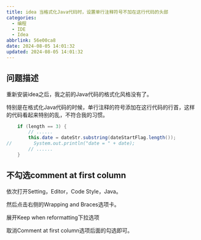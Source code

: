 ```yaml
---
title: idea 当格式化Java代码时，设置单行注释符号不加在这行代码的头部
categories:
  - 编程
  - IDE
  - Idea
abbrlink: 56e00ca8
date: 2024-08-05 14:01:32
updated: 2024-08-05 14:01:32
---
```

## 问题描述

重新安装idea之后，我之前的Java代码的格式化风格没有了。

特别是在格式化Java代码的时候，单行注释的符号添加在这行代码的行首，这样的代码看起来特别的乱，不符合我的习惯。

```java
    if (length == 3) {
        // ......
        this.date = dateStr.substring(dateStartFlag.length());
//        System.out.println("date = " + date);
        // ......
    }
```

## 不勾选comment at first column

依次打开Setting，Editor，Code Style，Java。

然后点击右侧的Wrapping and Braces选项卡。

展开Keep when reformatting下拉选项

取消Comment at first column选项后面的勾选即可。
